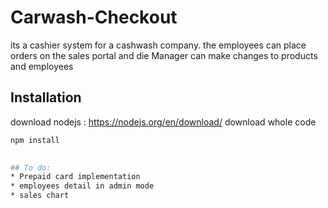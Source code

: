 # Carwash-Checkout
its a cashier system for a cashwash company. the employees can place orders on the sales portal and die Manager can make changes to products and employees

## Installation

download nodejs : https://nodejs.org/en/download/
 download whole code 

```bash
npm install
 

## To do:
* Prepaid card implementation
* employees detail in admin mode
* sales chart


